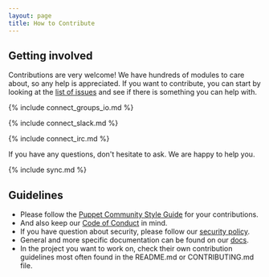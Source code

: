 ```yaml
---
layout: page
title: How to Contribute
---
```


## Getting involved

Contributions are very welcome! We have hundreds of modules to care about, so any help is appreciated.
If you want to contribute, you can start by looking at the [list of issues](https://github.com/search?q=is%3Aopen+org%3Avoxpupuli&type=issues&s=updated&o=desc) and see if there is something you can help with.

{% include connect_groups_io.md %}

{% include connect_slack.md %}

{% include connect_irc.md %}

If you have any questions, don't hesitate to ask. We are happy to help you.

{% include sync.md %}

## Guidelines

- Please follow the [Puppet Community Style Guide](https://puppet.com/docs/puppet/latest/style_guide.html) for your contributions.
- And also keep our [Code of Conduct](https://voxpupuli.org/coc/) in mind.
- If you have question about security, please follow our [security policy](https://voxpupuli.org/security/).
- General and more specific documentation can be found on our [docs](https://voxpupuli.org/docs/).
- In the project you want to work on, check their own contribution guidelines most often found in the README.md or CONTRIBUTING.md file.

